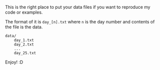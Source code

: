 This is the right place to put your data files if you want to reproduce
my code or examples.

The format of it is `day_[n].txt` where `n` is the day number and contents of the file is the data.
```
data/
    day_1.txt
    day_2.txt
    ...
    day_25.txt
```

Enjoy! :D
